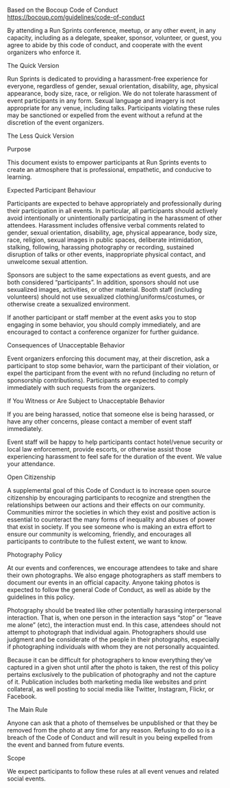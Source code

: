 Based on the Bocoup Code of Conduct https://bocoup.com/guidelines/code-of-conduct

By attending a Run Sprints conference, meetup, or any other event, in any capacity, including as a delegate, speaker, sponsor, volunteer, or guest, you agree to abide by this code of conduct, and cooperate with the event organizers who enforce it.

The Quick Version

Run Sprints is dedicated to providing a harassment-free experience for everyone, regardless of gender, sexual orientation, disability, age, physical appearance, body size, race, or religion. We do not tolerate harassment of event participants in any form. Sexual language and imagery is not appropriate for any venue, including talks. Participants violating these rules may be sanctioned or expelled from the event without a refund at the discretion of the event organizers.

The Less Quick Version

Purpose

This document exists to empower participants at Run Sprints events to create an atmosphere that is professional, empathetic, and conducive to learning.

Expected Participant Behaviour

Participants are expected to behave appropriately and professionally during their participation in all events. In particular, all participants should actively avoid intentionally or unintentionally participating in the harassment of other attendees. Harassment includes offensive verbal comments related to gender, sexual orientation, disability, age, physical appearance, body size, race, religion, sexual images in public spaces, deliberate intimidation, stalking, following, harassing photography or recording, sustained disruption of talks or other events, inappropriate physical contact, and unwelcome sexual attention.

Sponsors are subject to the same expectations as event guests, and are both considered “participants”. In addition, sponsors should not use sexualized images, activities, or other material. Booth staff (including volunteers) should not use sexualized clothing/uniforms/costumes, or otherwise create a sexualized environment.

If another participant or staff member at the event asks you to stop engaging in some behavior, you should comply immediately, and are encouraged to contact a conference organizer for further guidance.

Consequences of Unacceptable Behavior

Event organizers enforcing this document may, at their discretion, ask a participant to stop some behavior, warn the participant of their violation, or expel the participant from the event with no refund (including no return of sponsorship contributions). Participants are expected to comply immediately with such requests from the organizers.

If You Witness or Are Subject to Unacceptable Behavior

If you are being harassed, notice that someone else is being harassed, or have any other concerns, please contact a member of event staff immediately.

Event staff will be happy to help participants contact hotel/venue security or local law enforcement, provide escorts, or otherwise assist those experiencing harassment to feel safe for the duration of the event. We value your attendance.

Open Citizenship

A supplemental goal of this Code of Conduct is to increase open source citizenship by encouraging participants to recognize and strengthen the relationships between our actions and their effects on our community. Communities mirror the societies in which they exist and positive action is essential to counteract the many forms of inequality and abuses of power that exist in society. If you see someone who is making an extra effort to ensure our community is welcoming, friendly, and encourages all participants to contribute to the fullest extent, we want to know.

Photography Policy

At our events and conferences, we encourage attendees to take and share their own photographs. We also engage photographers as staff members to document our events in an official capacity. Anyone taking photos is expected to follow the general Code of Conduct, as well as abide by the guidelines in this policy.

Photography should be treated like other potentially harassing interpersonal interaction. That is, when one person in the interaction says “stop” or “leave me alone” (etc), the interaction must end. In this case, attendees should not attempt to photograph that individual again. Photographers should use judgment and be considerate of the people in their photographs, especially if photographing individuals with whom they are not personally acquainted.

Because it can be difficult for photographers to know everything they’ve captured in a given shot until after the photo is taken, the rest of this policy pertains exclusively to the publication of photography and not the capture of it. Publication includes both marketing media like websites and print collateral, as well posting to social media like Twitter, Instagram, Flickr, or Facebook.

The Main Rule

Anyone can ask that a photo of themselves be unpublished or that they be removed from the photo at any time for any reason. Refusing to do so is a breach of the Code of Conduct and will result in you being expelled from the event and banned from future events.

Scope

We expect participants to follow these rules at all event venues and related social events.
